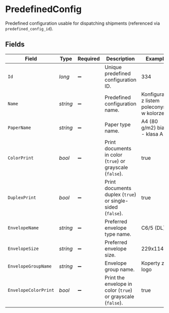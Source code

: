 # PredefinedConfig

Predefined configuration usable for dispatching shipments (referenced via `predefined_config_id`).


## Fields

| Field                                                        | Type                                                         | Required                                                     | Description                                                  | Example                                                      |
| ------------------------------------------------------------ | ------------------------------------------------------------ | ------------------------------------------------------------ | ------------------------------------------------------------ | ------------------------------------------------------------ |
| `Id`                                                         | *long*                                                       | :heavy_minus_sign:                                           | Unique predefined configuration ID.                          | 334                                                          |
| `Name`                                                       | *string*                                                     | :heavy_minus_sign:                                           | Predefined configuration name.                               | Konfiguracja z listem poleconym w kolorze                    |
| `PaperName`                                                  | *string*                                                     | :heavy_minus_sign:                                           | Paper type name.                                             | A4 (80 g/m2) biały - klasa A                                 |
| `ColorPrint`                                                 | *bool*                                                       | :heavy_minus_sign:                                           | Print documents in color (`true`) or grayscale (`false`).    | true                                                         |
| `DuplexPrint`                                                | *bool*                                                       | :heavy_minus_sign:                                           | Print documents duplex (`true`) or single-sided (`false`).   | true                                                         |
| `EnvelopeName`                                               | *string*                                                     | :heavy_minus_sign:                                           | Preferred envelope type name.                                | C6/5 (DL)                                                    |
| `EnvelopeSize`                                               | *string*                                                     | :heavy_minus_sign:                                           | Preferred envelope size.                                     | 229x114                                                      |
| `EnvelopeGroupName`                                          | *string*                                                     | :heavy_minus_sign:                                           | Envelope group name.                                         | Koperty z logo                                               |
| `EnvelopeColorPrint`                                         | *bool*                                                       | :heavy_minus_sign:                                           | Print the envelope in color (`true`) or grayscale (`false`). | true                                                         |